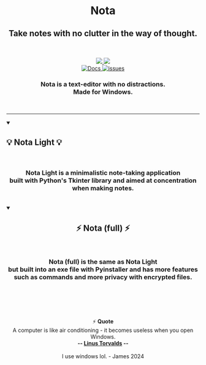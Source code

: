 
<h1 align="center">
    Nota
</h1>
<h2 align="center">
  Take notes with no clutter in the way of thought.
</h2>

<br>
<div align="center">
    <br>
<div align="center"> 
  <a href="https://github.com/james-beans/Nota/releases">
    <img src="https://custom-icon-badges.demolab.com/badge/-Download-teal?style=for-the-badge&logo=download&logoColor=white" />
  </a>
  <a href="https://github.com/james-beans/Nota/blob/main/UPGRADE.md" target="_blank">
     <img src="https://custom-icon-badges.demolab.com/badge/-Upgrade-palegreen?style=for-the-badge&logoColor=black&logo=Download" target="_blank" />
  </a>
    <br>
    <a href="https://github.com/james-beans/Nota/wiki">
        <img alt="Docs" title="Documentation" src="https://custom-icon-badges.demolab.com/badge/-Docs-1F222E?style=for-the-badge&logoColor=white&logo=repo"/>
    </a>
    <a href="https://github.com/james-beans/Nota/issues">
        <img alt="issues" title="Report issues" src="https://custom-icon-badges.demolab.com/badge/-Issues-1F222E?style=for-the-badge&logoColor=white&logo=issue"/>
    </a>
</div>

<div align="center">
<h3 align="center">Nota is a text-editor with no distractions.<br> Made for Windows.</h3>

<br/>
 </div>
 </div>
<hr>

<details open>
<summary><h2>💡 Nota Light 💡</h2></summary>
<br/>
<div align="center">
    <h3>Nota Light is a minimalistic note-taking application<br> built with Python's Tkinter library and aimed at concentration when making notes.</h3>
</div>
</details>

<br/>

<details open> 
<summary><h2 align="center">⚡ Nota (full) ⚡</h2></summary>
<br>
<div align=center>
    <h3>Nota (full) is the same as Nota Light<br> but built into an exe file with Pyinstaller and has more features<br> such as commands and more privacy with encrypted files.</h3>
</div>
</details>

<br/><br/>


<br/>

<div align="center">
    
⚡ **Quote**<br> A computer is like air conditioning - it becomes useless when you open Windows. <br> **-- [Linus Torvalds](https://www.azquotes.com/author/14737-Linus_Torvalds) --**
<br><br> I use windows lol. - James 2024

</div>

<br/>
